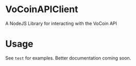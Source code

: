# VoCoinAPIClient
A NodeJS Library for interacting with the VoCoin API 

# Usage
See `test` for examples. Better documentation coming soon.